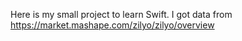 Here is my small project to learn Swift.
I got data from 
https://market.mashape.com/zilyo/zilyo/overview

